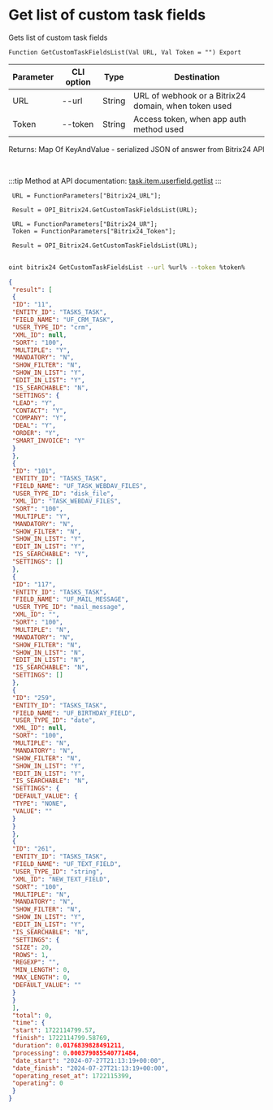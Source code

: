 ﻿---
sidebar_position: 1
---

# Get list of custom task fields
 Gets list of custom task fields



`Function GetCustomTaskFieldsList(Val URL, Val Token = "") Export`

 | Parameter | CLI option | Type | Destination |
 |-|-|-|-|
 | URL | --url | String | URL of webhook or a Bitrix24 domain, when token used |
 | Token | --token | String | Access token, when app auth method used |

 
 Returns: Map Of KeyAndValue - serialized JSON of answer from Bitrix24 API

<br/>

:::tip
Method at API documentation: [task.item.userfield.getlist](https://dev.1c-bitrix.ru/rest_help/tasks/task/userfield/getlist.php)
:::
<br/>


```bsl title="Code example"
 URL = FunctionParameters["Bitrix24_URL"];
 
 Result = OPI_Bitrix24.GetCustomTaskFieldsList(URL);
 
 URL = FunctionParameters["Bitrix24_UR"];
 Token = FunctionParameters["Bitrix24_Token"];
 
 Result = OPI_Bitrix24.GetCustomTaskFieldsList(URL);
```
	


```sh title="CLI command example"
 
oint bitrix24 GetCustomTaskFieldsList --url %url% --token %token%

```

```json title="Result"
{
 "result": [
 {
 "ID": "11",
 "ENTITY_ID": "TASKS_TASK",
 "FIELD_NAME": "UF_CRM_TASK",
 "USER_TYPE_ID": "crm",
 "XML_ID": null,
 "SORT": "100",
 "MULTIPLE": "Y",
 "MANDATORY": "N",
 "SHOW_FILTER": "N",
 "SHOW_IN_LIST": "Y",
 "EDIT_IN_LIST": "Y",
 "IS_SEARCHABLE": "N",
 "SETTINGS": {
 "LEAD": "Y",
 "CONTACT": "Y",
 "COMPANY": "Y",
 "DEAL": "Y",
 "ORDER": "Y",
 "SMART_INVOICE": "Y"
 }
 },
 {
 "ID": "101",
 "ENTITY_ID": "TASKS_TASK",
 "FIELD_NAME": "UF_TASK_WEBDAV_FILES",
 "USER_TYPE_ID": "disk_file",
 "XML_ID": "TASK_WEBDAV_FILES",
 "SORT": "100",
 "MULTIPLE": "Y",
 "MANDATORY": "N",
 "SHOW_FILTER": "N",
 "SHOW_IN_LIST": "Y",
 "EDIT_IN_LIST": "Y",
 "IS_SEARCHABLE": "Y",
 "SETTINGS": []
 },
 {
 "ID": "117",
 "ENTITY_ID": "TASKS_TASK",
 "FIELD_NAME": "UF_MAIL_MESSAGE",
 "USER_TYPE_ID": "mail_message",
 "XML_ID": "",
 "SORT": "100",
 "MULTIPLE": "N",
 "MANDATORY": "N",
 "SHOW_FILTER": "N",
 "SHOW_IN_LIST": "N",
 "EDIT_IN_LIST": "N",
 "IS_SEARCHABLE": "N",
 "SETTINGS": []
 },
 {
 "ID": "259",
 "ENTITY_ID": "TASKS_TASK",
 "FIELD_NAME": "UF_BIRTHDAY_FIELD",
 "USER_TYPE_ID": "date",
 "XML_ID": null,
 "SORT": "100",
 "MULTIPLE": "N",
 "MANDATORY": "N",
 "SHOW_FILTER": "N",
 "SHOW_IN_LIST": "Y",
 "EDIT_IN_LIST": "Y",
 "IS_SEARCHABLE": "N",
 "SETTINGS": {
 "DEFAULT_VALUE": {
 "TYPE": "NONE",
 "VALUE": ""
 }
 }
 },
 {
 "ID": "261",
 "ENTITY_ID": "TASKS_TASK",
 "FIELD_NAME": "UF_TEXT_FIELD",
 "USER_TYPE_ID": "string",
 "XML_ID": "NEW_TEXT_FIELD",
 "SORT": "100",
 "MULTIPLE": "N",
 "MANDATORY": "N",
 "SHOW_FILTER": "N",
 "SHOW_IN_LIST": "Y",
 "EDIT_IN_LIST": "Y",
 "IS_SEARCHABLE": "N",
 "SETTINGS": {
 "SIZE": 20,
 "ROWS": 1,
 "REGEXP": "",
 "MIN_LENGTH": 0,
 "MAX_LENGTH": 0,
 "DEFAULT_VALUE": ""
 }
 }
 ],
 "total": 0,
 "time": {
 "start": 1722114799.57,
 "finish": 1722114799.58769,
 "duration": 0.0176839828491211,
 "processing": 0.000379085540771484,
 "date_start": "2024-07-27T21:13:19+00:00",
 "date_finish": "2024-07-27T21:13:19+00:00",
 "operating_reset_at": 1722115399,
 "operating": 0
 }
}
```
